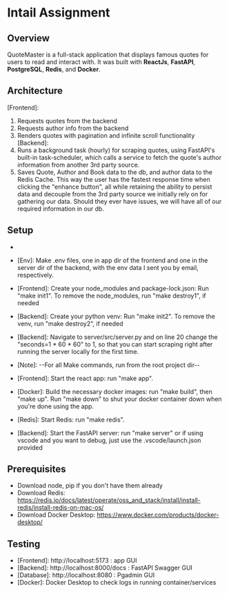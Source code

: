 # Intail Assignment

## Overview

QuoteMaster is a full-stack application that displays famous quotes for users to read and interact with.
It was built with **ReactJs**, **FastAPI**, **PostgreSQL**, **Redis**, and **Docker**. 

## Architecture

[Frontend]:
  1. Requests quotes from the backend
  2. Requests author info from the backend
  3. Renders quotes with pagination and infinite scroll functionality
[Backend]:
  1. Runs a background task (hourly) for scraping quotes, using FastAPI's built-in task-scheduler, which calls a service to fetch the quote's author information from another 3rd party source.
  2. Saves Quote, Author and Book data to the db, and author data to the Redis Cache. This way the user has the fastest response time when clicking the "enhance button", all while 
  retaining the ability to persist data and decouple from the 3rd party source we initially rely on for gathering our data. Should they ever have issues, we will have all of our required information in our db.

## Setup

- [Clone]: git@github.com:ItaySagy12345/intail-assignment.git
- [Env]: Make .env files, one in app dir of the frontend and one in the server dir of the backend, with the env data I sent you by email, respectively.
- [Frontend]: Create your node_modules and package-lock.json: Run "make init1". To remove the node_modules, run "make destroy1", if needed
- [Backend]: Create your python venv: Run "make init2". To remove the venv, run "make destroy2", if needed
- [Backend]: Navigate to server/src/server.py and on line 20 change the "seconds=1 * 60 * 60" to 1, so that you can start scraping right after running the server locally for the first time.

- [Note]: --For all Make commands, run from the root project dir--
- [Frontend]: Start the react app: run "make app". 
- [Docker]: Build the necessary docker images: run "make build", then "make up". Run "make down" to shut your docker container down when you're done using the app.
- [Redis]: Start Redis: run "make redis".  
- [Backend]: Start the FastAPI server: run "make server" or if using vscode and you want to debug, just use the .vscode/launch.json provided

## Prerequisites

- Download node, pip if you don't have them already
- Download Redis: https://redis.io/docs/latest/operate/oss_and_stack/install/install-redis/install-redis-on-mac-os/
- Download Docker Desktop: https://www.docker.com/products/docker-desktop/

## Testing

- [Frontend]: http://localhost:5173 : app GUI
- [Backend]: http://localhost:8000/docs : FastAPI Swagger GUI
- [Database]: http://localhost:8080 : Pgadmin GUI
- [Docker]: Docker Desktop to check logs in running container/services